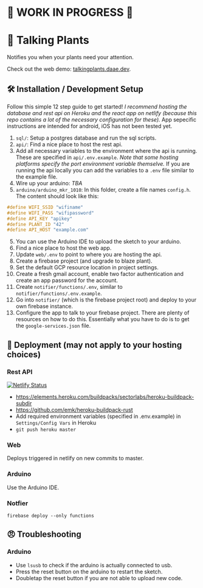 # 🚧 WORK IN PROGRESS 🚧

# 🌱 Talking Plants
Notifies you when your plants need your attention. 

Check out the web demo: [talkingplants.daae.dev](https://talkingplants.daae.dev).

## 🛠️ Installation / Development Setup
Follow this simple 12 step guide to get started! *I recommend hosting the database and rest api on Heroku and the react app on netlify (because this repo contains a lot of the necessary configuration for these).* App sepecific instructions are intended for android, iOS has not been tested yet.

1. `sql/`: Setup a postgres database and run the sql scripts.
2. `api/`: Find a nice place to host the rest api.
3. Add all necessary variables to the environment where the api is running. These are specified in `api/.env.example`. *Note that some hosting platforms specify the port environment variable themselve.* If you are running the api locally you can add the variables to a `.env` file similar to the example file.
4. Wire up your arduino: *TBA*
5. `arduino/arduino_mkr_1010`: In this folder, create a file names `config.h`. The content should look like this:
```c++
#define WIFI_SSID "wifiname"
#define WIFI_PASS "wifipassword"
#define API_KEY "apikey"
#define PLANT_ID "42"
#define API_HOST "example.com"
```
5. You can use the Arduino IDE to upload the sketch to your arduino.
6. Find a nice place to host the web app.
7. Update `web/.env` to point to where you are hosting the api.
8. Create a firebase project (and upgrade to blaze plant).
9. Set the default GCP resource location in project settings.
10. Create a fresh gmail account, enable two factor authentication and create an app password for the account.
11. Create `notifier/functions/.env`, similar to `notifier/functions/.env.example`.
12. Go into `notifier/` (which is the firebase project root) and deploy to your own firebase instance.
13. Configure the app to talk to your firebase project. There are plenty of resources on how to do this. Essentially what you have to do is to get the `google-services.json` file.

## 🚀 Deployment (may not apply to your hosting choices)
### Rest API

[![Netlify Status](https://api.netlify.com/api/v1/badges/02c0eaf5-91c5-4218-8146-c5b2c9b1ee52/deploy-status)](https://app.netlify.com/sites/confident-newton-786803/deploys)

* https://elements.heroku.com/buildpacks/sectorlabs/heroku-buildpack-subdir
* https://github.com/emk/heroku-buildpack-rust
* Add required environment variables (specified in .env.example) in `Settings/Config Vars` in Heroku
* `git push heroku master`

### Web
Deploys triggered in netlify on new commits to master.

### Arduino
Use the Arduino IDE.

### Notfier
`firebase deploy --only functions`

## 😠 Troubleshooting
### Arduino
* Use `lsusb` to check if the arduino is actually connected to usb.
* Press the reset button on the arduino to restart the sketch.
* Doubletap the reset button if you are not able to upload new code.

